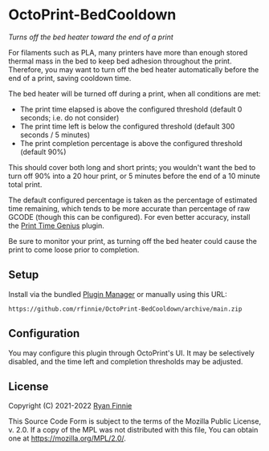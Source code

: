 # OctoPrint-BedCooldown

*Turns off the bed heater toward the end of a print*

For filaments such as PLA, many printers have more than enough stored thermal mass in the bed to keep bed adhesion throughout the print.
Therefore, you may want to turn off the bed heater automatically before the end of a print, saving cooldown time.

The bed heater will be turned off during a print, when all conditions are met:

  * The print time elapsed is above the configured threshold (default 0 seconds; i.e. do not consider)
  * The print time left is below the configured threshold (default 300 seconds / 5 minutes)
  * The print completion percentage is above the configured threshold (default 90%)

This should cover both long and short prints; you wouldn't want the bed to turn off 90% into a 20 hour print, or 5 minutes before the end of a 10 minute total print.

The default configured percentage is taken as the percentage of estimated time remaining, which tends to be more accurate than percentage of raw GCODE (though this can be configured).
For even better accuracy, install the [Print Time Genius](https://plugins.octoprint.org/plugins/PrintTimeGenius/) plugin.

Be sure to monitor your print, as turning off the bed heater could cause the print to come loose prior to completion.

## Setup

Install via the bundled [Plugin Manager](https://docs.octoprint.org/en/master/bundledplugins/pluginmanager.html)
or manually using this URL:

    https://github.com/rfinnie/OctoPrint-BedCooldown/archive/main.zip

## Configuration

You may configure this plugin through OctoPrint's UI.
It may be selectively disabled, and the time left and completion thresholds may be adjusted.

## License

Copyright (C) 2021-2022 [Ryan Finnie](https://www.finnie.org/)

This Source Code Form is subject to the terms of the Mozilla Public License, v.
2.0. If a copy of the MPL was not distributed with this file, You can obtain one
at https://mozilla.org/MPL/2.0/.
